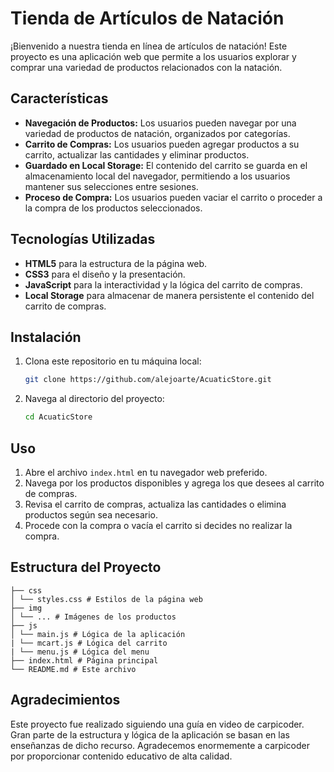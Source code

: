 # Tienda de Artículos de Natación

¡Bienvenido a nuestra tienda en línea de artículos de natación! Este proyecto es una aplicación web que permite a los usuarios explorar y comprar una variedad de productos relacionados con la natación.

## Características

- **Navegación de Productos:** Los usuarios pueden navegar por una variedad de productos de natación, organizados por categorías.
- **Carrito de Compras:** Los usuarios pueden agregar productos a su carrito, actualizar las cantidades y eliminar productos.
- **Guardado en Local Storage:** El contenido del carrito se guarda en el almacenamiento local del navegador, permitiendo a los usuarios mantener sus selecciones entre sesiones.
- **Proceso de Compra:** Los usuarios pueden vaciar el carrito o proceder a la compra de los productos seleccionados.

## Tecnologías Utilizadas

- **HTML5** para la estructura de la página web.
- **CSS3** para el diseño y la presentación.
- **JavaScript** para la interactividad y la lógica del carrito de compras.
- **Local Storage** para almacenar de manera persistente el contenido del carrito de compras.

## Instalación

1. Clona este repositorio en tu máquina local:
    ```sh
    git clone https://github.com/alejoarte/AcuaticStore.git
    ```
2. Navega al directorio del proyecto:
    ```sh
    cd AcuaticStore
    ```

## Uso

1. Abre el archivo `index.html` en tu navegador web preferido.
2. Navega por los productos disponibles y agrega los que desees al carrito de compras.
3. Revisa el carrito de compras, actualiza las cantidades o elimina productos según sea necesario.
4. Procede con la compra o vacía el carrito si decides no realizar la compra.

## Estructura del Proyecto
```plaintext
├── css
│ └── styles.css # Estilos de la página web
├── img
│ └── ... # Imágenes de los productos
├── js
│ └── main.js # Lógica de la aplicación
| └── mcart.js # Lógica del carrito
| └── menu.js # Lógica del menu
├── index.html # Página principal
└── README.md # Este archivo
```
## Agradecimientos

Este proyecto fue realizado siguiendo una guía en video de carpicoder. Gran parte de la estructura y lógica de la aplicación se basan en las enseñanzas de dicho recurso. Agradecemos enormemente a carpicoder por proporcionar contenido educativo de alta calidad.
